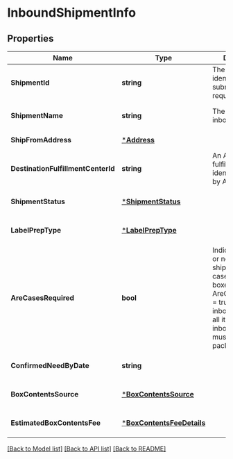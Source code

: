 # InboundShipmentInfo

## Properties
Name | Type | Description | Notes
------------ | ------------- | ------------- | -------------
**ShipmentId** | **string** | The shipment identifier submitted in the request. | [optional] [default to null]
**ShipmentName** | **string** | The name for the inbound shipment. | [optional] [default to null]
**ShipFromAddress** | [***Address**](Address.md) |  | [default to null]
**DestinationFulfillmentCenterId** | **string** | An Amazon fulfillment center identifier created by Amazon. | [optional] [default to null]
**ShipmentStatus** | [***ShipmentStatus**](ShipmentStatus.md) |  | [optional] [default to null]
**LabelPrepType** | [***LabelPrepType**](LabelPrepType.md) |  | [optional] [default to null]
**AreCasesRequired** | **bool** | Indicates whether or not an inbound shipment contains case-packed boxes. When AreCasesRequired &#x3D; true for an inbound shipment, all items in the inbound shipment must be case packed. | [default to null]
**ConfirmedNeedByDate** | **string** |  | [optional] [default to null]
**BoxContentsSource** | [***BoxContentsSource**](BoxContentsSource.md) |  | [optional] [default to null]
**EstimatedBoxContentsFee** | [***BoxContentsFeeDetails**](BoxContentsFeeDetails.md) |  | [optional] [default to null]

[[Back to Model list]](../README.md#documentation-for-models) [[Back to API list]](../README.md#documentation-for-api-endpoints) [[Back to README]](../README.md)

